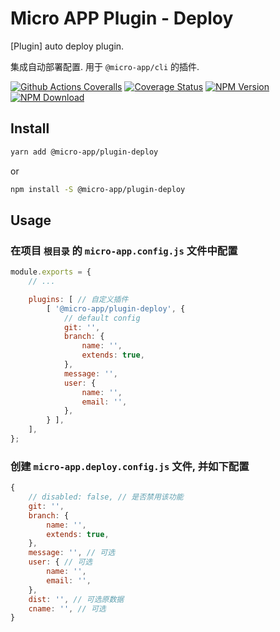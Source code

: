 # Micro APP Plugin - Deploy

[Plugin] auto deploy plugin.

集成自动部署配置. 用于 `@micro-app/cli` 的插件.

[![Github Actions Coveralls][Github-Actions-Coveralls]][Github-Actions-Coveralls-url]
[![Coverage Status][Coverage-img]][Coverage-url]
[![NPM Version][npm-img]][npm-url]
[![NPM Download][download-img]][download-url]

[Github-Actions-Coveralls]: https://github.com/MicroAppJS/plugin-deploy/workflows/Coveralls/badge.svg
[Github-Actions-Coveralls-url]: https://github.com/MicroAppJS/plugin-deploy
[Coverage-img]: https://coveralls.io/repos/github/MicroAppJS/plugin-deploy/badge.svg?branch=master
[Coverage-url]: https://coveralls.io/github/MicroAppJS/plugin-deploy?branch=master
[npm-img]: https://img.shields.io/npm/v/@micro-app/plugin-deploy.svg?style=flat-square
[npm-url]: https://npmjs.org/package/@micro-app/plugin-deploy
[download-img]: https://img.shields.io/npm/dm/@micro-app/plugin-deploy.svg?style=flat-square
[download-url]: https://npmjs.org/package/@micro-app/plugin-deploy

## Install

```sh
yarn add @micro-app/plugin-deploy
```

or

```sh
npm install -S @micro-app/plugin-deploy
```

## Usage

### 在项目 `根目录` 的 `micro-app.config.js` 文件中配置

```js
module.exports = {
    // ...

    plugins: [ // 自定义插件
        [ '@micro-app/plugin-deploy', {
            // default config
            git: '',
            branch: {
                name: '',
                extends: true,
            },
            message: '',
            user: {
                name: '',
                email: '',
            },
        } ],
    ],
};
```

### 创建 `micro-app.deploy.config.js` 文件, 并如下配置

```js
{
    // disabled: false, // 是否禁用该功能
    git: '',
    branch: {
        name: '',
        extends: true,
    },
    message: '', // 可选
    user: { // 可选
        name: '',
        email: '',
    },
    dist: '', // 可选原数据
    cname: '', // 可选
}
```
